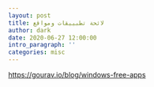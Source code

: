 ```yaml
---
layout: post
title: لائحة تطبييقات ومواقع
author: dark
date: 2020-06-27 12:00:00
intro_paragraph: ''
categories: misc
---
```


https://gourav.io/blog/windows-free-apps